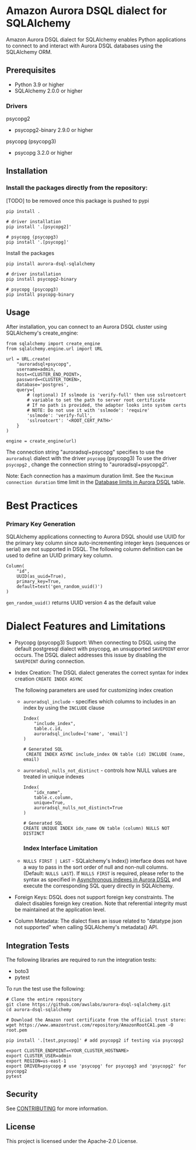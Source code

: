 # Amazon Aurora DSQL dialect for SQLAlchemy

Amazon Aurora DSQL dialect for SQLAlchemy enables Python applications to connect to and interact with Aurora DSQL databases using the SQLAlchemy ORM.

## Prerequisites

- Python 3.9 or higher
- SQLAlchemy 2.0.0 or higher

### Drivers

psycopg2

- psycopg2-binary 2.9.0 or higher

psycopg (psycopg3)

- psycopg 3.2.0 or higher

## Installation

### Install the packages directly from the repository:

[TODO] to be removed once this package is pushed to pypi

```
pip install .

# driver installation
pip install '.[psycopg2]'

# psycopg (psycopg3)
pip install '.[psycopg]'

```

Install the packages

```
pip install aurora-dsql-sqlalchemy

# driver installation
pip install psycopg2-binary

# psycopg (psycopg3)
pip install psycopg-binary

```

## Usage

After installation, you can connect to an Aurora DSQL cluster using SQLAlchemy's create_engine:

```
from sqlalchemy import create_engine
from sqlalchemy.engine.url import URL

url = URL.create(
    "auroradsql+psycopg",
    username=admin,
    host=<CLUSTER_END_POINT>,
    password=<CLUSTER_TOKEN>,
    database='postgres',
    query={
        # (optional) If sslmode is 'verify-full' then use sslrootcert
        # variable to set the path to server root certificate
        # If no path is provided, the adapter looks into system certs
        # NOTE: Do not use it with 'sslmode': 'require'
        'sslmode': 'verify-full',
        'sslrootcert': '<ROOT_CERT_PATH>'
    }
)

engine = create_engine(url)
```

The connection string "auroradsql+psycopg" specifies to use the `auroradsql` dialect with the driver `psycopg` (psycopg3)
To use the driver `psycopg2` , change the connection string to "auroradsql+psycopg2".

Note: Each connection has a maximum duration limit. See the `Maximum connection duration` time limit in the [Database limits in Aurora DSQL](https://docs.aws.amazon.com/aurora-dsql/latest/userguide/CHAP_quotas.html#SECTION_database-limits) table.

# Best Practices

### Primary Key Generation

SQLAlchemy applications connecting to Aurora DSQL should use UUID for the primary key column since auto-incrementing integer keys (sequences or serial) are not supported in DSQL. The following column definition can be used to define an UUID primary key column.

```
Column(
    "id",
    UUID(as_uuid=True),
    primary_key=True,
    default=text('gen_random_uuid()')
)
```

`gen_random_uuid()` returns UUID version 4 as the default value

# Dialect Features and Limitations

- Psycopg (psycopg3) Support: When connecting to DSQL using the default postgresql dialect with psycopg, an unsupported `SAVEPOINT` error occurs. The DSQL dialect addresses this issue by disabling the `SAVEPOINT` during connection.
- Index Creation: The DSQL dialect generates the correct syntax for index creation
  `CREATE INDEX ASYNC`

  The following parameters are used for customizing index creation

  - `auroradsql_include` - specifies which columns to includes in an index by using the `INCLUDE` clause

    ```
    Index(
        "include_index",
        table.c.id,
        auroradsql_include=['name', 'email']
    )

    # Generated SQL
     CREATE INDEX ASYNC include_index ON table (id) INCLUDE (name, email)
    ```

  - `auroradsql_nulls_not_distinct` - controls how NULL values are treated in unique indexes

    ```
    Index(
        "idx_name",
        table.c.column,
        unique=True,
        auroradsql_nulls_not_distinct=True
    )

    # Generated SQL
    CREATE UNIQUE INDEX idx_name ON table (column) NULLS NOT DISTINCT

    ```

    ### Index Interface Limitation

  - `NULLS FIRST | LAST` - SQLalchemy's Index() interface does not have a way to pass in the sort order of null and non-null columns. (Default: `NULLS LAST`). If `NULLS FIRST` is required, please refer to the syntax as specified in [Asynchronous indexes in Aurora DSQL](https://docs.aws.amazon.com/aurora-dsql/latest/userguide/working-with-create-index-async.html) and execute the corresponding SQL query directly in SQLAlchemy.

- Foreign Keys: DSQL does not support foreign key constraints. The dialect disables foreign key creation. Note that referential integrity must be maintained at the application level.
- Column Metadata: The dialect fixes an issue related to "datatype json not supported" when calling SQLAlchemy's metadata() API.

## Integration Tests

The following libraries are required to run the integration tests:

- boto3
- pytest

To run the test use the following:

```
# Clone the entire repository
git clone https://github.com/awslabs/aurora-dsql-sqlalchemy.git
cd aurora-dsql-sqlalchemy

# Download the Amazon root certificate from the official trust store:
wget https://www.amazontrust.com/repository/AmazonRootCA1.pem -O root.pem

pip install '.[test,psycopg]' # add psycopg2 if testing via psycopg2

export CLUSTER_ENDPOINT=<YOUR_CLUSTER_HOSTNAME>
export CLUSTER_USER=admin
export REGION=us-east-1
export DRIVER=psycopg # use 'psycopg' for psycopg3 and 'psycopg2' for psycopg2
pytest
```

## Security

See [CONTRIBUTING](CONTRIBUTING.md#security-issue-notifications) for more information.

## License

This project is licensed under the Apache-2.0 License.

